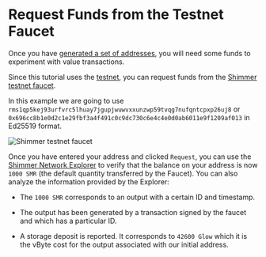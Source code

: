 # Request Funds from the Testnet Faucet

Once you have [generated a set of addresses](04-generate-addresses.md), you will need some funds to experiment with
value
transactions.

Since this tutorial uses the [testnet](https://explorer.shimmer.network/testnet), you can request funds from
the [Shimmer testnet faucet](https://faucet.testnet.shimmer.network/).

In this example we are going to use `rms1qp5kej93urfvrc5lhuay7jgupjwuwvxxunzwp59tvqg7nufqntcpxp26uj8`
or `0x696cc8b1e0d2c1e29fbf3a4f491c0c9dc730c6e4c4e0d0ab6011e9f1209af013` in Ed25519 format.

![Shimmer testnet faucet](/img/tutorials/value-transfer/shimmer-testnet-faucet.png)

Once you have entered your address and clicked `Request`, you can use
the [Shimmer Network Explorer](https://explorer.shimmer.network/testnet) to verify that the balance on your address is
now `1000 SMR` (the default quantity transferred by the Faucet). You can also analyze the information provided by the
Explorer:

- The `1000 SMR` corresponds to an output with a certain ID and timestamp.

- The output has been generated by a transaction signed by the faucet and which has a particular ID.

- A storage deposit is reported. It corresponds to `42600 Glow` which it is the vByte cost for the output associated
  with our initial address.
